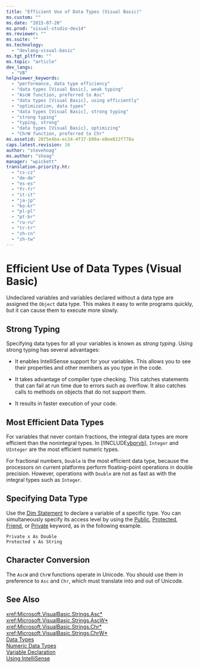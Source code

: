 ```yaml
---
title: "Efficient Use of Data Types (Visual Basic)"
ms.custom: ""
ms.date: "2015-07-20"
ms.prod: "visual-studio-dev14"
ms.reviewer: ""
ms.suite: ""
ms.technology: 
  - "devlang-visual-basic"
ms.tgt_pltfrm: ""
ms.topic: "article"
dev_langs: 
  - "VB"
helpviewer_keywords: 
  - "performance, data type efficiency"
  - "data types [Visual Basic], weak typing"
  - "AscW function, preferred to Asc"
  - "data types [Visual Basic], using efficiently"
  - "optimization, data types"
  - "data types [Visual Basic], strong typing"
  - "strong typing"
  - "typing, strong"
  - "data types [Visual Basic], optimizing"
  - "ChrW function, preferred to Chr"
ms.assetid: 28f5e4ba-ec24-4f37-b90a-e8ee822f778a
caps.latest.revision: 16
author: "stevehoag"
ms.author: "shoag"
manager: "wpickett"
translation.priority.ht: 
  - "cs-cz"
  - "de-de"
  - "es-es"
  - "fr-fr"
  - "it-it"
  - "ja-jp"
  - "ko-kr"
  - "pl-pl"
  - "pt-br"
  - "ru-ru"
  - "tr-tr"
  - "zh-cn"
  - "zh-tw"
---
```

# Efficient Use of Data Types (Visual Basic)
Undeclared variables and variables declared without a data type are assigned the `Object` data type. This makes it easy to write programs quickly, but it can cause them to execute more slowly.  
  
## Strong Typing  
 Specifying data types for all your variables is known as *strong typing*. Using strong typing has several advantages:  
  
-   It enables IntelliSense support for your variables. This allows you to see their properties and other members as you type in the code.  
  
-   It takes advantage of compiler type checking. This catches statements that can fail at run time due to errors such as overflow. It also catches calls to methods on objects that do not support them.  
  
-   It results in faster execution of your code.  
  
## Most Efficient Data Types  
 For variables that never contain fractions, the integral data types are more efficient than the nonintegral types. In [!INCLUDE[vbprvb](../../../../csharp\programming-guide\concepts\linq/includes/vbprvb_md.md)], `Integer` and `UInteger` are the most efficient numeric types.  
  
 For fractional numbers, `Double` is the most efficient data type, because the processors on current platforms perform floating-point operations in double precision. However, operations with `Double` are not as fast as with the integral types such as `Integer`.  
  
## Specifying Data Type  
 Use the [Dim Statement](../../../../visual-basic\language-reference\statements/dim-statement.md) to declare a variable of a specific type. You can simultaneously specify its access level by using the [Public](../../../../visual-basic\language-reference\modifiers/public.md), [Protected](../../../../visual-basic\language-reference\modifiers/protected.md), [Friend](../../../../visual-basic\language-reference\modifiers/friend.md), or [Private](../../../../visual-basic\language-reference\modifiers/private.md) keyword, as in the following example.  
  
```  
Private x As Double  
Protected s As String  
```  
  
## Character Conversion  
 The `AscW` and `ChrW` functions operate in Unicode. You should use them in preference to `Asc` and `Chr`, which must translate into and out of Unicode.  
  
## See Also  
 <xref:Microsoft.VisualBasic.Strings.Asc*>   
 <xref:Microsoft.VisualBasic.Strings.AscW*>   
 <xref:Microsoft.VisualBasic.Strings.Chr*>   
 <xref:Microsoft.VisualBasic.Strings.ChrW*>   
 [Data Types](../../../../visual-basic\programming-guide\language-features\data-types/index.md)   
 [Numeric Data Types](../../../../visual-basic\programming-guide\language-features\data-types/numeric-data-types.md)   
 [Variable Declaration](../../../../visual-basic\programming-guide\language-features\variables/variable-declaration.md)   
 [Using IntelliSense](../Topic/Using%20IntelliSense.md)